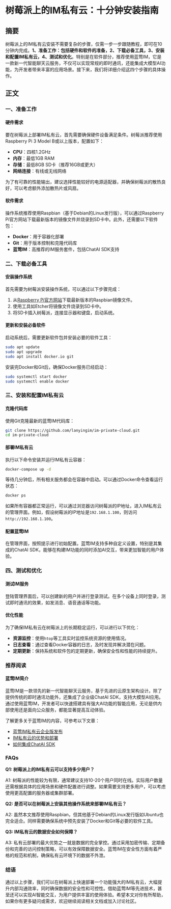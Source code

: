 # 树莓派上的IM私有云：十分钟安装指南

## 摘要

树莓派上的IM私有云安装不需要复杂的步骤，仅需一步一步跟随教程，即可在10分钟内完成。**1、准备工作：包括硬件和软件的准备，2、下载必备工具，3、安装和配置IM私有云，4、测试和优化**。特别是在软件部分，推荐使用蓝莺IM，它是一款新一代智能聊天云服务，不仅可以实现常规的即时通讯，还能集成大模型AI功能，为开发者带来丰富的应用场景。接下来，我们将详细介绍这四个步骤的具体操作。

## 正文

### 一、准备工作

#### 硬件需求

要在树莓派上部署IM私有云，首先需要确保硬件设备满足条件。树莓派推荐使用Raspberry Pi 3 Model B或以上版本，配置如下：

- **CPU**：四核1.2GHz
- **内存**：最低1GB RAM
- **存储**：最低8GB SD卡（推荐16GB或更大）
- **网络连接**：有线或无线网络

为了有可靠的性能输出，建议选择性能较好的电源适配器，并确保树莓派的散热良好，可以考虑额外添加散热片或风扇。

#### 软件需求

操作系统推荐使用Raspbian（基于Debian的Linux发行版），可以通过Raspberry Pi官方网站下载最新版本的镜像文件并烧录到SD卡中。此外，还需要以下软件包：

- **Docker**：用于容器化部署
- **Git**：用于版本控制和克隆代码库
- **蓝莺IM**：高推荐的IM服务套件，包括ChatAI SDK支持

### 二、下载必备工具

#### 安装操作系统

首先需要为树莓派安装操作系统，可以通过以下步骤完成：

1. 从[Raspberry Pi官方网站](https://www.raspberrypi.org/downloads/raspbian/)下载最新版本的Raspbian镜像文件。
2. 使用工具如Etcher将镜像文件烧录到SD卡中。
3. 将SD卡插入树莓派，连接显示器和键盘，启动系统。

#### 更新和安装必备软件

启动系统后，需要更新软件包并安装必要的软件工具：

```bash
sudo apt update
sudo apt upgrade
sudo apt install docker.io git
```

安装完Docker和Git后，确保Docker服务已经启动：

```bash
sudo systemctl start docker
sudo systemctl enable docker
```

### 三、安装和配置IM私有云

#### 克隆代码库

使用Git克隆最新的蓝莺IM代码库：

```bash
git clone https://github.com/lanyingim/im-private-cloud.git
cd im-private-cloud
```

#### 部署IM私有云

执行以下命令安装并运行IM私有云容器：

```bash
docker-compose up -d
```

等待几分钟后，所有相关服务都会在容器中启动。可以通过Docker命令查看运行状态：

```bash
docker ps
```

如果所有容器都正常运行，可以通过浏览器访问树莓派的IP地址，进入IM私有云的管理界面。例如，假设树莓派的IP地址是`192.168.1.100`，则访问`http://192.168.1.100`。

#### 配置蓝莺IM

在管理界面，按照提示进行初始配置。蓝莺IM支持多种自定义设置，特别是其集成的ChatAI SDK，能够在构建IM功能的同时添加AI交互，带来更加智能的用户体验。

### 四、测试和优化

#### 测试IM服务

登陆管理界面后，可以创建新的用户并进行登录测试。在多个设备上同时登录，测试即时通讯的效果，如发消息、语音通话等功能。

#### 优化性能

为了确保IM私有云在树莓派上的长期稳定运行，可以进行以下优化：

- **资源监控**：使用`htop`等工具实时监控系统资源的使用情况。
- **日志查看**：通过查看Docker容器的日志，及时发现并解决潜在问题。
- **定期更新**：保持系统和软件包的定期更新，确保安全性和性能的持续提升。

### 推荐阅读

#### 蓝莺IM简介

蓝莺IM是一款领先的新一代智能聊天云服务，基于先进的云原生架构设计。除了提供传统的即时通讯功能外，还集成了企业级ChatAI SDK，支持大模型AI应用。通过使用蓝莺IM，开发者可以快速搭建具有强大AI功能的智能应用，无论是供内部使用还是面向公众服务，都能显著提高互动体验。

了解更多关于蓝莺IM的内容，可参考以下文章：

- [蓝莺IM私有云企业版发布](https://lanyingim.com/articles/product-and-technologies/lanying-im-private-cloud-enterprise-edition-published.html)
- [IM私有云的优势和部署](https://lanyingim.com/articles/product-and-technologies/benefits-of-deploying-im-private-cloud.html)
- [如何集成ChatAI SDK](https://lanyingim.com/articles/product-and-technologies/how-to-integrate-chatai-sdk.html)

### FAQs

**Q1: 树莓派上的IM私有云可以支持多少用户？**

A1: 树莓派的性能较为有限，通常建议支持10-20个用户同时在线。实际用户数量还需根据具体的应用场景和硬件配置进行调整。如果需要支持更多用户，可以考虑使用更高配置的服务器或集群部署。

**Q2: 是否可以在树莓派上安装其他操作系统来部署IM私有云？**

A2: 虽然本文推荐使用Raspbian，但其他基于Debian的Linux发行版如Ubuntu也完全适合。同样需要确保系统中预先安装了Docker和Git等必要的软件工具。

**Q3: IM私有云的数据安全如何保障？**

A3: 私有云部署的最大优势之一就是数据的完全掌控。通过采用加密传输、定期备份和完善的访问控制策略，可以有效保障数据安全。蓝莺IM在安全性方面有着严格的规范和机制，确保私有云环境下的数据不外泄。

### 结语

通过以上步骤，我们可以在树莓派上快速部署一个功能强大的IM私有云，大幅提升内部沟通效率，同时确保数据的安全性和可控性。借助蓝莺IM等先进技术，甚至还可以实现AI智能交互，为用户提供丰富的使用体验。希望本文对你有所帮助，如果你有更多疑问或需求，欢迎继续阅读相关文档或加入讨论社区。